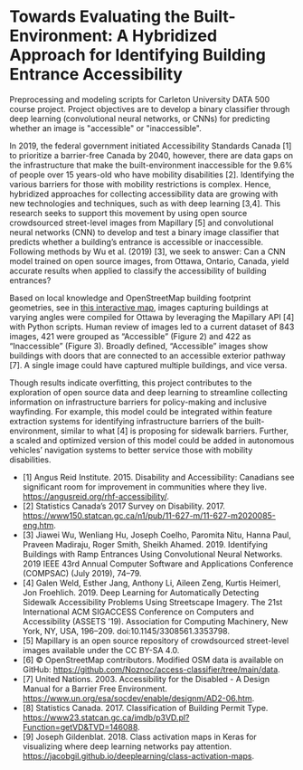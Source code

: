 # Towards Evaluating the Built-Environment: A Hybridized Approach for Identifying Building Entrance Accessibility

Preprocessing and modeling scripts for Carleton University DATA 500 course project. Project objectives are to develop a binary classifier through deep learning (convolutional neural networks, or CNNs) for predicting whether an image is "accessible" or "inaccessible".

In 2019, the federal government initiated Accessibility Standards Canada [1] to prioritize a barrier-free Canada by 2040, however, there are data gaps on the infrastructure that make the built-environment inaccessible for the 9.6% of people over 15 years-old who have mobility disabilities [2]. Identifying the various barriers for those with mobility restrictions is complex. Hence, hybridized approaches for collecting accessibility data are growing with new technologies and techniques, such as with deep learning [3,4]. This research seeks to support this movement by using open source crowdsourced street-level images from Mapillary [5] and convolutional neural networks (CNN) to develop and test a binary image classifier that predicts whether a building’s entrance is accessible or inaccessible. Following methods by Wu et al. (2019) [3], we seek to answer: Can a CNN model trained on open source images, from Ottawa, Ontario, Canada, yield accurate results when applied to classify the accessibility of building entrances? 

Based on local knowledge and OpenStreetMap building footprint geometries, see in [this interactive map](https://noznoc.github.io/access-classifier/index.html), images capturing buildings at varying angles were compiled for Ottawa by leveraging the Mapillary API [4] with Python scripts. Human review of images led to a current dataset of 843 images, 421 were grouped as “Accessible” (Figure 2) and 422 as “Inaccessible” (Figure 3). Broadly defined, “Accessible” images show buildings with doors that are connected to an accessible exterior pathway [7]. A single image could have captured multiple buildings, and vice versa.

Though results indicate overfitting, this project contributes to the exploration of open source data and deep learning to streamline collecting information on infrastructure barriers for policy-making and inclusive wayfinding. For example, this model could be integrated within feature extraction systems for identifying infrastructure barriers of the built-environment, similar to what [4] is proposing for sidewalk barriers. Further, a scaled and optimized version of this model could be added in autonomous vehicles’ navigation systems to better service those with mobility disabilities.

- [1] Angus Reid Institute. 2015. Disability and Accessibility: Canadians see significant room for improvement in communities where they live. https://angusreid.org/rhf-accessibility/.
- [2] Statistics Canada’s 2017 Survey on Disability. 2017. https://www150.statcan.gc.ca/n1/pub/11-627-m/11-627-m2020085-eng.htm.
- [3] Jiawei Wu, Wenliang Hu, Joseph Coelho, Paromita Nitu, Hanna Paul, Praveen Madiraju, Roger Smith, Sheikh Ahamed. 2019. Identifying Buildings with Ramp Entrances Using Convolutional Neural Networks. 2019 IEEE 43rd Annual Computer Software and Applications Conference (COMPSAC) (July 2019), 74–79.
- [4] Galen Weld, Esther Jang, Anthony Li, Aileen Zeng, Kurtis Heimerl, Jon Froehlich. 2019. Deep Learning for Automatically Detecting Sidewalk Accessibility Problems Using Streetscape Imagery. The 21st International ACM SIGACCESS Conference on Computers and Accessibility (ASSETS '19). Association for Computing Machinery, New York, NY, USA, 196–209. doi:10.1145/3308561.3353798.
- [5] Mapillary is an open source repository of crowdsourced street-level images available under the CC BY-SA 4.0.
- [6] © OpenStreetMap contributors. Modified OSM data is available on GitHub:  https://github.com/Noznoc/access-classifier/tree/main/data.
- [7] United Nations. 2003. Accessibility for the Disabled - A Design Manual for a Barrier Free Environment. https://www.un.org/esa/socdev/enable/designm/AD2-06.htm.
- [8] Statistics Canada. 2017. Classification of Building Permit Type. https://www23.statcan.gc.ca/imdb/p3VD.pl?Function=getVD&TVD=146088.
- [9] Joseph Gildenblat. 2018. Class activation maps in Keras for visualizing where deep learning networks pay attention. https://jacobgil.github.io/deeplearning/class-activation-maps.
